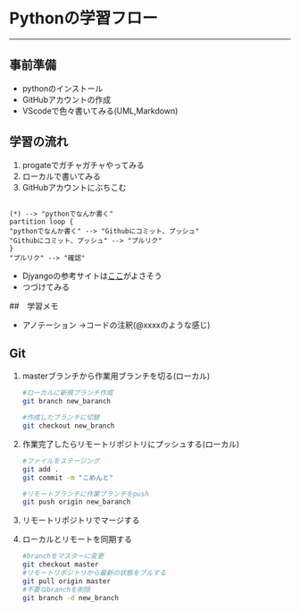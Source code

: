 # Pythonの学習フロー

---

## 事前準備

- pythonのインストール
- GitHubアカウントの作成
- VScodeで色々書いてみる(UML,Markdown)

## 学習の流れ

1. progateでガチャガチャやってみる
2. ローカルで書いてみる
3. GitHubアカウントにぶちこむ

```puml

(*) --> "pythonでなんか書く"
partition loop {
"pythonでなんか書く" --> "Githubにコミット、プッシュ"
"Githubにコミット、プッシュ" --> "プルリク"
}
"プルリク" --> "確認"
```

- Djyangoの参考サイトは[ここ](https://docs.djangoproject.com/ja/3.1/intro/tutorial01/)がよさそう
- つづけてみる

##　学習メモ

- アノテーション
→コードの注釈(@xxxxのような感じ)

## Git

1. masterブランチから作業用ブランチを切る(ローカル)

   ```bash
   #ローカルに新規ブランチ作成
   git branch new_baranch

   #作成したブランチに切替
   git checkout new_branch
   ```

2. 作業完了したらリモートリポジトリにプッシュする(ローカル)

    ```bash
   #ファイルをステージング
   git add .
   git commit -m "こめんと"

   #リモートブランチに作業ブランチをpush
   git push origin new_baranch
   ```

3. リモートリポジトリでマージする

4. ローカルとリモートを同期する

    ```bash
    #branchをマスターに変更
    git checkout master
    #リモートリポジトリから最新の状態をプルする
    git pull origin master
    #不要なbranchを削除
    git branch -d new_branch
    ```
